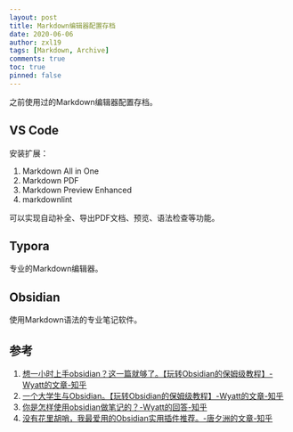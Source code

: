 ```yaml
---
layout: post
title: Markdown编辑器配置存档
date: 2020-06-06
author: zxl19
tags: [Markdown, Archive]
comments: true
toc: true
pinned: false
---
```


之前使用过的Markdown编辑器配置存档。

<!-- more -->

## VS Code

安装扩展：

1. Markdown All in One
2. Markdown PDF
3. Markdown Preview Enhanced
4. markdownlint

可以实现自动补全、导出PDF文档、预览、语法检查等功能。

## Typora

专业的Markdown编辑器。

## Obsidian

使用Markdown语法的专业笔记软件。

## 参考

1. [想一小时上手obsidian？这一篇就够了。【玩转Obsidian的保姆级教程】-Wyatt的文章-知乎](https://zhuanlan.zhihu.com/p/428519519)
2. [一个大学生与Obsidian。【玩转Obsidian的保姆级教程】-Wyatt的文章-知乎](https://zhuanlan.zhihu.com/p/409095645)
3. [你是怎样使用obsidian做笔记的？-Wyatt的回答-知乎](https://www.zhihu.com/question/412868038/answer/2447812348)
4. [没有花里胡哨，我最爱用的Obsidian实用插件推荐。-唐夕洲的文章-知乎](https://zhuanlan.zhihu.com/p/491766682)
